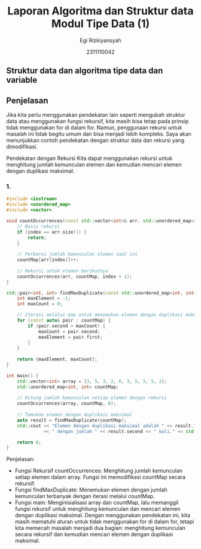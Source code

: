 # <h1 align="center">Laporan Algoritma dan Struktur data Modul Tipe Data (1)</h1>
<p align="center">Egi Rizkiyansyah</p>
<p align="Center">2311110042</P>

## Struktur data dan algoritma tipe data dan variable
## Penjelasan
Jika kita perlu menggunakan pendekatan lain seperti mengubah struktur data atau menggunakan fungsi rekursif, kita masih bisa tetap pada prinsip tidak menggunakan for di dalam for. Namun, penggunaan rekursi untuk masalah ini tidak begitu umum dan bisa menjadi lebih kompleks. Saya akan menunjukkan contoh pendekatan dengan struktur data dan rekursi yang dimodifikasi.

Pendekatan dengan Rekursi
Kita dapat menggunakan rekursi untuk menghitung jumlah kemunculan elemen dan kemudian mencari elemen dengan duplikasi maksimal.
### 1.
```C++
#include <iostream>
#include <unordered_map>
#include <vector>

void countOccurrences(const std::vector<int>& arr, std::unordered_map<int, int>& countMap, int index) {
    // Basis rekursi
    if (index == arr.size()) {
        return;
    }
    
    // Perbarui jumlah kemunculan elemen saat ini
    countMap[arr[index]]++;
    
    // Rekursi untuk elemen berikutnya
    countOccurrences(arr, countMap, index + 1);
}

std::pair<int, int> findMaxDuplicate(const std::unordered_map<int, int>& countMap) {
    int maxElement = -1;
    int maxCount = 0;

    // Iterasi melalui map untuk menemukan elemen dengan duplikasi maksimal
    for (const auto& pair : countMap) {
        if (pair.second > maxCount) {
            maxCount = pair.second;
            maxElement = pair.first;
        }
    }
    
    return {maxElement, maxCount};
}

int main() {
    std::vector<int> array = {3, 5, 3, 2, 6, 3, 5, 5, 5, 2};
    std::unordered_map<int, int> countMap;
    
    // Hitung jumlah kemunculan setiap elemen dengan rekursi
    countOccurrences(array, countMap, 0);
    
    // Temukan elemen dengan duplikasi maksimal
    auto result = findMaxDuplicate(countMap);
    std::cout << "Elemen dengan duplikasi maksimal adalah " << result.first 
              << " dengan jumlah " << result.second << " kali." << std::endl;

    return 0;
}
```
Penjelasan:

  - Fungsi Rekursif countOccurrences: Menghitung jumlah kemunculan setiap elemen dalam array. Fungsi ini memodifikasi countMap secara rekursif.
  - Fungsi findMaxDuplicate: Menemukan elemen dengan jumlah kemunculan terbanyak dengan iterasi melalui countMap.
  - Fungsi main: Menginisialisasi array dan countMap, lalu memanggil fungsi rekursif untuk menghitung kemunculan dan mencari elemen dengan duplikasi maksimal.
Dengan menggunakan pendekatan ini, kita masih mematuhi aturan untuk tidak menggunakan for di dalam for, tetapi kita memecah masalah menjadi dua bagian: menghitung kemunculan secara rekursif dan kemudian mencari elemen dengan duplikasi maksimal.





